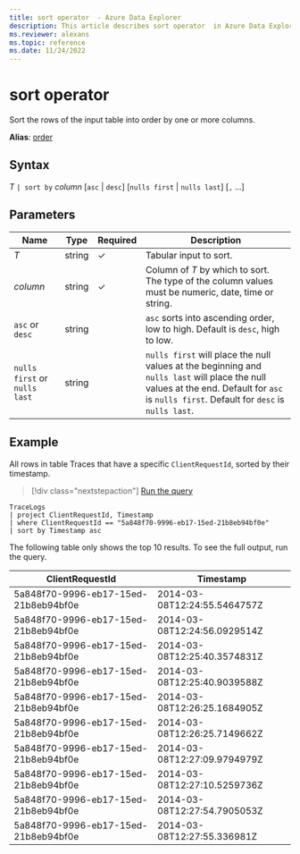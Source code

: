 ```yaml
---
title: sort operator  - Azure Data Explorer
description: This article describes sort operator  in Azure Data Explorer.
ms.reviewer: alexans
ms.topic: reference
ms.date: 11/24/2022
---
```

# sort operator

Sort the rows of the input table into order by one or more columns.

**Alias**: [order](orderoperator.md)

## Syntax

*T* `| sort by` *column* [`asc` | `desc`] [`nulls first` | `nulls last`] [`,` ...]

## Parameters

| Name | Type | Required | Description |
| -- | -- | -- | -- |
| *T* | string | &check; | Tabular input to sort. |
| *column* | string | &check; | Column of *T* by which to sort. The type of the column values must be numeric, date, time or string.|
| `asc` or `desc` | string | | `asc` sorts into ascending order, low to high. Default is `desc`, high to low. |
| `nulls first` or `nulls last`  | string | | `nulls first` will place the null values at the beginning and `nulls last` will place the null values at the end. Default for `asc` is `nulls first`. Default for `desc` is `nulls last`.|

## Example

All rows in table Traces that have a specific `ClientRequestId`, sorted by their timestamp.

> [!div class="nextstepaction"]
> <a href="https://dataexplorer.azure.com/clusters/help/databases/SampleLogs?query=H4sIAAAAAAAAAwspSkxO9clPL+aqUSgoys9KTS5RcM7JTM0rCUotLE0tLvFM0VEIycwFshJzC4CKyjNSi1LRlSjY2ioomSZamFikmRvoWlpamummJhma6xqapqboGhkmWaQmWZokpRmkKgFNKM4vKlFIqkSYqpBYnAwAl8Rv8YgAAAA=" target="_blank">Run the query</a>

```kusto
TraceLogs
| project ClientRequestId, Timestamp
| where ClientRequestId == "5a848f70-9996-eb17-15ed-21b8eb94bf0e"
| sort by Timestamp asc
```

The following table only shows the top 10 results. To see the full output, run the query.

|ClientRequestId|Timestamp|
|--|--|
|5a848f70-9996-eb17-15ed-21b8eb94bf0e| 2014-03-08T12:24:55.5464757Z|
|5a848f70-9996-eb17-15ed-21b8eb94bf0e| 2014-03-08T12:24:56.0929514Z|
|5a848f70-9996-eb17-15ed-21b8eb94bf0e| 2014-03-08T12:25:40.3574831Z|
|5a848f70-9996-eb17-15ed-21b8eb94bf0e| 2014-03-08T12:25:40.9039588Z|
|5a848f70-9996-eb17-15ed-21b8eb94bf0e| 2014-03-08T12:26:25.1684905Z|
|5a848f70-9996-eb17-15ed-21b8eb94bf0e| 2014-03-08T12:26:25.7149662Z|
|5a848f70-9996-eb17-15ed-21b8eb94bf0e| 2014-03-08T12:27:09.9794979Z|
|5a848f70-9996-eb17-15ed-21b8eb94bf0e| 2014-03-08T12:27:10.5259736Z|
|5a848f70-9996-eb17-15ed-21b8eb94bf0e| 2014-03-08T12:27:54.7905053Z|
|5a848f70-9996-eb17-15ed-21b8eb94bf0e| 2014-03-08T12:27:55.336981Z|
